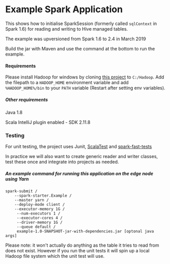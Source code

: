 # Example Spark Application

This shows how to initialise SparkSession (formerly called `sqlContext` in Spark 1.6) for reading and writing to Hive managed tables.

The example was upversioned from Spark 1.6 to 2.4 in March 2019

Build the jar with Maven and use the command at the bottom to run the example.

#### Requirements

Please install Hadoop for windows by cloning [this project](https://github.com/srccodes/hadoop-common-2.2.0-bin
) to `C:/Hadoop`. Add the filepath to a `HADOOP_HOME` environment variable and add `%HADOOP_HOME%/bin` to your `PATH` variable
(Restart after setting env variables).
##### Other requirements

Java 1.8 

Scala IntelliJ plugin enabled - SDK 2.11.8

### Testing

For unit testing, the project uses Junit, [ScalaTest](http://www.scalatest.org/) and [spark-fast-tests](https://github.com/MrPowers/spark-fast-tests)

In practice we will also want to create generic reader and writer classes, test these once and integrate into projects as needed.


##### An example command for running this application on the edge node using Yarn

```
spark-submit /
	--spark-starter.Example /
	--master yarn /
	--deploy-mode client /
	--executor-memory 1G /
	 --num-executors 1 /
	 --executor-cores 4 /
	 --driver-memory 1G /
	 --queue default /
	 example-1.0-SNAPSHOT-jar-with-dependencies.jar [optonal java args]
```

Please note: it won't actually do anything as the table it tries to read from does not exist.
However if you run the unit tests it will spin up a local Hadoop file system which the unit test will use.
